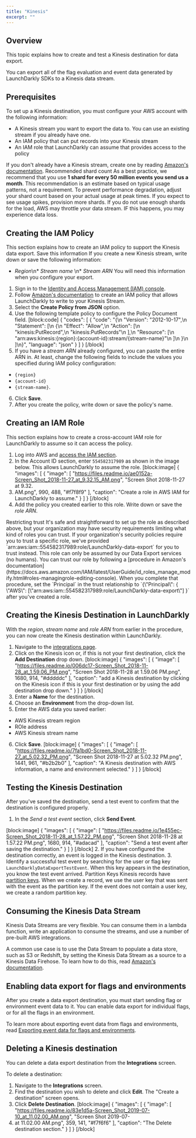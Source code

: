 ```yaml
---
title: "Kinesis"
excerpt: ""
---
```

## Overview
This topic explains how to create and test a Kinesis destination for data export.

You can export all of the flag evaluation and event data generated by LaunchDarkly SDKs to a Kinesis data stream. 
## Prerequisites
To set up a Kinesis destination, you must configure your AWS account with the following information:
- A Kinesis stream you want to export the data to. You can use an existing stream if you already have one.
- An IAM policy that can put records into your Kinesis stream
- An IAM role that LaunchDarkly can assume that provides access to the policy

If you don't already have a Kinesis stream, create one by reading [Amazon's documentation](https://console.aws.amazon.com/kinesis/home#/initial-start).
<Callout intent="info">
  <CalloutTitle>Recommended shard count</CalloutTitle>
   <CalloutDescription>As a best practice, we recommend that you use **1 shard for every 50 million events you send us a month**. 
This recommendation is an estimate based on typical usage patterns, not a requirement. To prevent performance degradation, adjust your shard count based on your actual usage at peak times. If you expect to see usage spikes, provision more shards. If you do not use enough shards for the load, AWS may throttle your data stream. IF this happens, you may experience data loss.</CalloutDescription>
</Callout>

## Creating the IAM Policy
This section explains how to create an IAM policy to support the Kinesis data export.
<Callout intent="info">
  <CalloutTitle>Save this information</CalloutTitle>
  <CalloutDescription>If you create a new Kinesis stream, write down or save the following information:
* _Region_\n* _Stream name_ \n* _Stream ARN_
You will need this information when you configure your export.</CalloutDescription>
</Callout>

1. Sign in to the [Identity and Access Management (IAM) console](https://console.aws.amazon.com/iam/).
2. Follow [Amazon's documentation](http://docs.aws.amazon.com/IAM/latest/UserGuide/access_policies_create.html) to create an IAM policy that allows LaunchDarkly to write to your Kinesis Stream. 
3. Select the **Create Policy from JSON** option.
4. Use the following template policy to configure the Policy Document field.
[block:code]
{
  "codes": [
    {
      "code": "{\n  \"Version\": \"2012-10-17\",\n  \"Statement\": [\n    {\n      \"Effect\": \"Allow\",\n      \"Action\": [\n          \"kinesis:PutRecord\",\n          \"kinesis:PutRecords\"\n      ],\n      \"Resource\": [\n          \"arn:aws:kinesis:{region}:{account-id}:stream/{stream-name}\"\n      ]\n    }\n  ]\n}",
      "language": "json"
    }
  ]
}
[/block]
5. If you have a _stream ARN_ already configured, you can paste the entire ARN in. At least, change the following fields to include the values you specified during IAM policy configuration:
 * `{region}` 
 * `{account-id}` 
 * `{stream-name}`. 
6. Click **Save**.
7. After you create the policy, write down or save the policy's name.
## Creating an IAM Role
This section explains how to create a cross-account IAM role for LaunchDarkly to assume so it can access the policy.


1. Log into AWS and [access the IAM section](https://console.aws.amazon.com/iam/home#/roles$new?step=type&roleType=crossAccount). 
2. In the Account ID section, enter `554582317989` as shown in the image below. This allows LaunchDarkly to assume the role.
[block:image]
{
  "images": [
    {
      "image": [
        "https://files.readme.io/ae0152a-Screen_Shot_2018-11-27_at_9.32.15_AM.png",
        "Screen Shot 2018-11-27 at 9.32.
1. AM.png",
        990,
        488,
        "#f7f8f9"
      ],
      "caption": "Create a role in AWS IAM for LaunchDarkly to assume."
    }
  ]
}
[/block]
3. Add the policy you created earlier to this role. Write down or save the _role ARN_.
<Callout intent="alert">
  <CalloutTitle>Restricting trust</CalloutTitle>
   <CalloutDescription>It's safe and straightforward to set up the role as described above, but your organization may have security requirements limiting what kind of roles you can trust. 
If your organization's security policies require you to trust a specific role, we've provided `arn:aws:iam::554582317989:role/LaunchDarkly-data-export` for you to trust instead. 
This role can only be assumed by our Data Export services (no humans). You can trust our role by following a [procedure in Amazon's documentation](https://docs.aws.amazon.com/IAM/latest/UserGuide/id_roles_manage_modify.html#roles-managingrole-editing-console). When you complete that procedure, set the `Principal` in the trust relationship to `{\"Principal\": { \"AWS\": [\"arn:aws:iam::554582317989:role/LaunchDarkly-data-export\"] }` after you've created a role.</CalloutDescription>
</Callout>

## Creating the Kinesis Destination in LaunchDarkly

With the _region_, _stream name_ and _role ARN_ from earlier in the procedure, you can now create the Kinesis destination within LaunchDarkly. 


1. Navigate to the [integrations page](https://app.launchdarkly.com/default/integrations). 
2. Click on the Kinesis icon or, if this is not your first destination, click the **Add Destination** drop down.
[block:image]
{
  "images": [
    {
      "image": [
        "https://files.readme.io/006dc17-Screen_Shot_2018-11-28_at_1.59.06_PM.png",
        "Screen Shot 2018-11-28 at 1.59.06 PM.png",
        1680,
        914,
        "#dddddc"
      ],
      "caption": "add a Kinesis destination by clicking on the Kinesis icon if this is your first destination or by using the add destination drop down."
    }
  ]
}
[/block]
3. Enter a **Name** for the destination.
4. Choose an **Environment** from the drop-down list.
5. Enter the AWS data you saved earlier:
 * AWS Kinesis stream region
 * ROle address
 * AWS Kinesis stream name
6. Click **Save**.
[block:image]
{
  "images": [
    {
      "image": [
        "https://files.readme.io/7fa1bd0-Screen_Shot_2018-11-27_at_5.02.32_PM.png",
        "Screen Shot 2018-11-27 at 5.02.32 PM.png",
        1441,
        961,
        "#b2b2b0"
      ],
      "caption": "A Kinesis destination with AWS information, a name and environment selected."
    }
  ]
}
[/block]

## Testing the Kinesis Destination
After you've saved the destination, send a test event to confirm that the destination is configured properly.


1. In the *Send a test event* section, click **Send Event**.

[block:image]
{
  "images": [
    {
      "image": [
        "https://files.readme.io/1e455ec-Screen_Shot_2018-11-28_at_1.57.22_PM.png",
        "Screen Shot 2018-11-28 at 1.57.22 PM.png",
        1680,
        914,
        "#adacad"
      ],
      "caption": "Send a test event after saving the destination."
    }
  ]
}
[/block]
2. If you have configured the destination correctly, an event is logged in the Kinesis destination. 
3. Identify a successful test event by searching for the user or flag key `LaunchDarklyDataExportTestEvent`. When this key appears in the destination, you know the test event arrived.
<Callout intent="info">
  <CalloutTitle>Partition Keys</CalloutTitle>
   <CalloutDescription>Kinesis records have [partition keys](https://docs.aws.amazon.com/streams/latest/dev/key-concepts.html#partition-key). When we create a record, we use the user key that was sent with the event as the partition key. If the event does not contain a user key, we create a random partition key.</CalloutDescription>
</Callout>

## Consuming the Kinesis Data Stream
Kinesis Data Streams are very flexible. You can consume them in a lambda function, write an application to consume the streams, and use a number of pre-built AWS integrations. 

A common use case is to use the Data Stream to populate a data store, such as S3 or Redshift, by setting the Kinesis Data Stream as a source to a Kinesis Data Firehose. To learn how to do this, read [Amazon's documentation](https://docs.aws.amazon.com/firehose/latest/dev/writing-with-kinesis-streams.html).
## Enabling data export for flags and environments
After you create a data export destination, you must start sending flag or environment event data to it. You can enable data export for individual flags, or for all the flags in an environment.

To learn more about exporting event data from flags and environments, read [Exporting event data for flags and environments](./data-export#exporting-event-data-for-flags-and-environments).
## Deleting a Kinesis destination
You can delete a data export destination from the **Integrations** screen.

To delete a destination:

1. Navigate to the **Integrations** screen.
2. Find the destination you wish to delete and click **Edit**. The "Create a destination" screen opens.
3. Click **Delete Destination**.
[block:image]
{
  "images": [
    {
      "image": [
        "https://files.readme.io/83e1d5a-Screen_Shot_2019-07-10_at_11.02.00_AM.png",
        "Screen Shot 2019-07-
1. at 11.02.00 AM.png",
        359,
        141,
        "#f7f6f6"
      ],
      "caption": "The Delete destination section."
    }
  ]
}
[/block]